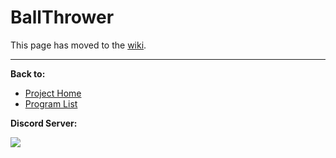 # BallThrower

This page has moved to the [wiki](https://github.com/PokemonAutomation/SwSh-Arduino/wiki/Basic:-BallThrower).

<hr>

**Back to:**
- [Project Home](/README.md)
- [Program List](/Documentation/ProgramList.md)

**Discord Server:** 

[<img src="https://canary.discordapp.com/api/guilds/695809740428673034/widget.png?style=banner2">](https://discord.gg/cQ4gWxN)
